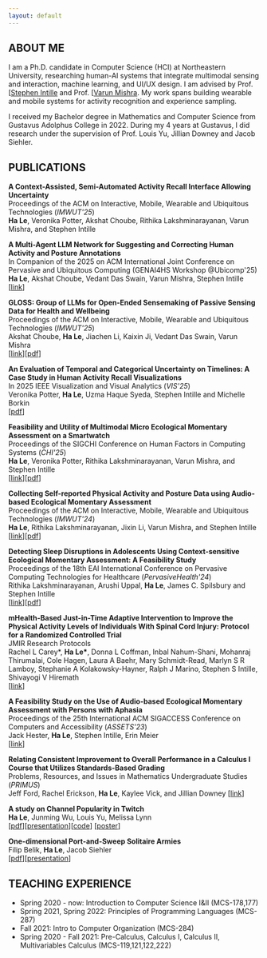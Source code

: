 ```yaml
---
layout: default
---
```


## ABOUT ME

I am a Ph.D. candidate in Computer Science (HCI) at Northeastern University, researching human-AI
systems that integrate multimodal sensing and interaction, machine learning, and UI/UX design. I am advised by Prof. \[[Stephen Intille](https://www.khoury.northeastern.edu/home/intille/) and Prof. \[[Varun Mishra](https://varunmishra.com/). My work spans building wearable and mobile systems for activity recognition and experience sampling.

I received my Bachelor degree in Mathematics and Computer Science from Gustavus Adolphus College in 2022. During my 4 years at Gustavus, I did research under the supervision of Prof. Louis Yu, Jillian Downey and Jacob Siehler.

## PUBLICATIONS
**A Context-Assisted, Semi-Automated Activity Recall Interface Allowing Uncertainty**<br />
Proceedings of the ACM on Interactive, Mobile, Wearable and Ubiquitous Technologies (*IMWUT'25*)<br />
**Ha Le**, Veronika Potter, Akshat Choube, Rithika  Lakshminarayanan, Varun Mishra, and Stephen Intille<br /> 

**A Multi-Agent LLM Network for Suggesting and Correcting Human Activity and Posture Annotations**<br />
In Companion of the 2025 on ACM International
Joint Conference on Pervasive and Ubiquitous Computing (GENAI4HS Workshop @Ubicomp'25)<br />
**Ha Le**, Akshat Choube, Vedant Das Swain, Varun Mishra, Stephen Intille<br />
\[[link](https://doi.org/10.1145/3714394.3756185)\]

**GLOSS: Group of LLMs for Open-Ended Sensemaking of Passive Sensing Data for Health and Wellbeing**<br />
Proceedings of the ACM on Interactive, Mobile, Wearable and Ubiquitous Technologies (*IMWUT'25*)<br />
Akshat Choube, **Ha Le**, Jiachen Li, Kaixin Ji, Vedant Das Swain, Varun Mishra<br />
\[[link](https://arxiv.org/abs/2507.05461)\]\[[pdf](./assets/pdfs/GLOSS.pdf)\]

**An Evaluation of Temporal and Categorical Uncertainty on Timelines: A Case Study in Human Activity Recall Visualizations**<br />
In 2025 IEEE Visualization and Visual Analytics (*VIS'25*) <br />
Veronika Potter, **Ha Le**, Uzma Haque Syeda, Stephen Intille and Michelle Borkin<br />
\[[pdf](./assets/pdfs/VIS25.pdf)\]

**Feasibility and Utility of Multimodal Micro Ecological Momentary Assessment on a Smartwatch**<br />
Proceedings of the SIGCHI Conference on Human Factors in Computing Systems (*CHI'25*)<br />
**Ha Le**, Veronika Potter, Rithika  Lakshminarayanan, Varun Mishra, and Stephen Intille<br /> 
\[[link](https://doi.org/10.1145/3706598.3714086)\]\[[pdf](./assets/pdfs/multimodalEMA.pdf)\]

**Collecting Self-reported Physical Activity and Posture Data using Audio-based Ecological Momentary Assessment**<br />
Proceedings of the ACM on Interactive, Mobile, Wearable and Ubiquitous Technologies (*IMWUT'24*)<br />
**Ha Le**, Rithika Lakshminarayanan, Jixin Li, Varun Mishra, and Stephen Intille<br />
\[[link](https://doi.org/10.1145/3678584)\]\[[pdf](./assets/pdfs/audiouEMA.pdf)\]

**Detecting Sleep Disruptions in Adolescents Using Context-sensitive Ecological Momentary Assessment: A Feasibility Study**<br />
Proceedings of the 18th EAI International Conference on Pervasive Computing Technologies for Healthcare (*PervasiveHealth'24*)<br/>
Rithika Lakshminarayanan, Arushi Uppal, **Ha Le**, James C. Spilsbury and Stephen Intille<br />
\[[link](https://link.springer.com/chapter/10.1007/978-3-031-85572-6_20)\]\[[pdf](./assets/pdfs/sleep.pdf)\] <br />

**mHealth-Based Just-in-Time Adaptive Intervention to Improve the Physical Activity Levels of Individuals With Spinal Cord Injury: Protocol for a Randomized Controlled Trial**<br />
JMIR Research Protocols<br />
Rachel L Carey\*,  **Ha Le\***, Donna L Coffman, Inbal Nahum-Shani, Mohanraj Thirumalai, Cole Hagen, Laura A Baehr, Mary Schmidt-Read, Marlyn S R Lamboy, Stephanie A Kolakowsky-Hayner, Ralph J Marino, Stephen S Intille, Shivayogi V Hiremath<br />
\[[link](https://www.researchprotocols.org/2024/1/e57699)\]

**A Feasibility Study on the Use of Audio-based Ecological Momentary Assessment with Persons with Aphasia**<br />
Proceedings of the 25th International ACM SIGACCESS Conference on Computers and Accessibility (*ASSETS'23*) <br />
Jack Hester, **Ha Le**, Stephen Intille, Erin Meier<br />
\[[link](https://doi.org/10.1145/3597638.3608419)\]

**Relating Consistent Improvement to Overall Performance in a Calculus I Course that Utilizes Standards-Based Grading**<br />
Problems, Resources, and Issues in Mathematics Undergraduate Studies (*PRIMUS*)<br />
Jeff Ford, Rachel Erickson, **Ha Le**, Kaylee Vick, and Jillian Downey
\[[link](https://doi.org/10.1080/10511970.2024.2361374)\]

**A study on Channel Popularity in Twitch**<br />
**Ha Le**, Junming Wu, Louis Yu, Melissa Lynn<br />
\[[pdf](./assets/pdfs/twitch.pdf)\]\[[presentation](./assets/pdfs/twitch_present_draft.pptx.pdf)\]\[[code](https://github.com/hvrlxy/twitch_crawling)\] \[[poster](./assets/pdfs/POSTER.pdf)\]

**One-dimensional Port-and-Sweep Solitaire Armies**<br />
Filip Belik, **Ha Le**, Jacob Siehler<br />
\[[pdf](./assets/pdfs/One_dimensional_Port_and_Sweep_Solitaire_Armies__Copy_.pdf)\]\[[presentation](./assets/pdfs/PaSS.pdf)\]

## TEACHING EXPERIENCE
* Spring 2020 - now: Introduction to Computer Science I&II (MCS-178,177) <br />
* Spring 2021, Spring 2022: Principles of Programming Languages (MCS-287) <br />
* Fall 2021: Intro to Computer Organization (MCS-284)
* Spring 2020 - Fall 2021: Pre-Calculus, Calculus I, Calculus II, Multivariables Calculus (MCS-119,121,122,222)

